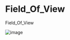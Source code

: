 # Field_Of_View
 Field_Of_View
 
![image](https://user-images.githubusercontent.com/62818241/201537367-0af1bf60-2a03-483f-ab7e-f586f662d5e1.png)
